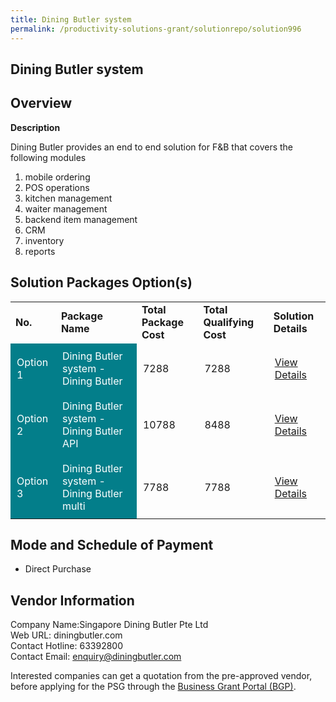```yaml
---
title: Dining Butler system 
permalink: /productivity-solutions-grant/solutionrepo/solution996
---
```


## Dining Butler system

## Overview

**Description**

Dining Butler provides an end to end solution for F&B that covers the following modules
1) mobile ordering
2) POS operations
3) kitchen management
4) waiter management
5) backend item management
6) CRM
7) inventory 
8) reports

## Solution Packages Option(s)

<table>
<tr>
<td><b>No.</b></td>
<td><b>Package Name</b></td>
<td><b>Total Package Cost</b></td>
<td><b>Total Qualifying Cost</b></td>
<td><b>Solution Details</b></td>
</tr>
<tr>
<td style='padding: 10px; background-color: #037E8A; color: #FFFFFF;'>Option 1</td>
<td style='padding: 10px; background-color: #037E8A; color: #FFFFFF;'>Dining Butler system - Dining Butler</td>
<td style='padding: 10px;'>7288</td>
<td style='padding: 10px;'>7288</td>
<td style='padding: 10px;'><a href='https://www.gobusiness.gov.sg/images/psg/Desensitised_SG_Dining_Butler_20200107_Annex_3_Part_1.pdf' target='_blank'>View Details</a></td>
</tr>
<tr>
<td style='padding: 10px; background-color: #037E8A; color: #FFFFFF;'>Option 2</td>
<td style='padding: 10px; background-color: #037E8A; color: #FFFFFF;'>Dining Butler system - Dining Butler API</td>
<td style='padding: 10px;'>10788</td>
<td style='padding: 10px;'>8488</td>
<td style='padding: 10px;'><a href='https://www.gobusiness.gov.sg/images/psg/Desensitised_SG_Dining_Butler_20200107_Annex_3_Part_2.pdf' target='_blank'>View Details</a></td>
</tr>
<tr>
<td style='padding: 10px; background-color: #037E8A; color: #FFFFFF;'>Option 3</td>
<td style='padding: 10px; background-color: #037E8A; color: #FFFFFF;'>Dining Butler system - Dining Butler multi</td>
<td style='padding: 10px;'>7788</td>
<td style='padding: 10px;'>7788</td>
<td style='padding: 10px;'><a href='https://www.gobusiness.gov.sg/images/psg/Desensitised_SG_Dining_Butler_20200107_Annex_3_Part_3.pdf' target='_blank'>View Details</a></td>
</tr>
</table>

## Mode and Schedule of Payment

 - Direct Purchase

## Vendor Information

 Company Name:Singapore Dining Butler Pte Ltd <br>Web URL: diningbutler.com <br>Contact Hotline: 63392800 <br>Contact Email: enquiry@diningbutler.com <br>

Interested companies can get a quotation from the pre-approved vendor, before applying for the PSG through the <a href='https://www.businessgrants.gov.sg/' target='_blank' rel='noopener'>Business Grant Portal (BGP)</a>.

<script src="/jquery/resize-tables.js"></script>
